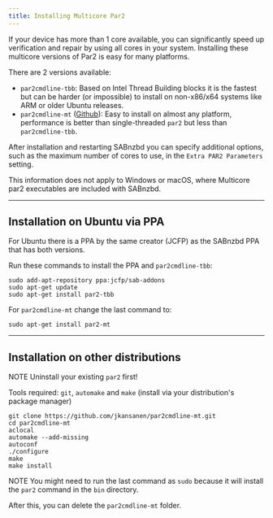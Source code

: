 ```yaml
---
title: Installing Multicore Par2
---
```


If your device has more than 1 core available, you can significantly speed up verification and repair by using all cores in your system.
Installing these multicore versions of Par2 is easy for many platforms.

There are 2 versions available:

- `par2cmdline-tbb`: Based on Intel Thread Building blocks it is the fastest but can be harder (or impossible) to install on non-x86/x64 systems like ARM or older Ubuntu releases.
- `par2cmdline-mt` ([Github](https://github.com/jkansanen/par2cmdline-mt)): Easy to install on almost any platform, performance is better than single-threaded `par2` but less than `par2cmdline-tbb`.

After installation and restarting SABnzbd you can specify additional options, such as the maximum number of cores to use, in the `Extra PAR2 Parameters` setting.

This information does not apply to Windows or macOS, where Multicore par2 executables are included with SABnzbd.


-------------------



## Installation on Ubuntu via PPA

For Ubuntu there is a PPA by the same creator (JCFP) as the SABnzbd PPA that has both versions.

Run these commands to install the PPA and `par2cmdline-tbb`:

```
sudo add-apt-repository ppa:jcfp/sab-addons
sudo apt-get update
sudo apt-get install par2-tbb
```

For `par2cmdline-mt` change the last command to:

```
sudo apt-get install par2-mt
```


-------------------



## Installation on other distributions

<span class="label label-warning">NOTE</span> Uninstall your existing `par2` first!

Tools required: `git`, `automake` and `make` (install via your distribution's package manager)

```
git clone https://github.com/jkansanen/par2cmdline-mt.git
cd par2cmdline-mt
aclocal
automake --add-missing
autoconf
./configure
make
make install
```
<span class="label label-warning">NOTE</span> You might need to run the last command as `sudo` because it will install the `par2` command in the `bin` directory.

After this, you can delete the `par2cmdline-mt` folder.